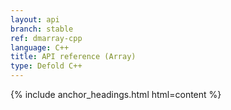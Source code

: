 ```yaml
---
layout: api
branch: stable
ref: dmarray-cpp
language: C++
title: API reference (Array)
type: Defold C++
---
```

{% include anchor_headings.html html=content %}